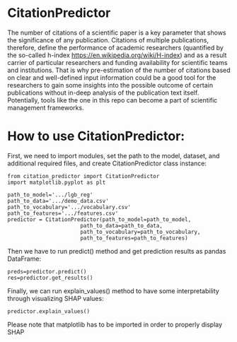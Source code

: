 # CitationPredictor

The number of citations of a scientific paper is a key parameter that shows the significance of any publication. Citations of multiple publications, therefore, define the performance of academic researchers (quantified by the so-called h-index https://en.wikipedia.org/wiki/H-index) and as a result carrier of particular researchers and funding availability for scientific teams and institutions. That is why pre-estimation of the number of citations based on clear and well-defined input information could be a good tool for the researchers to gain some insights into the possible outcome of certain publications without in-deep analysis of the publication text itself. Potentially, tools like the one in this repo can become a part of scientific management frameworks.

# How to use CitationPredictor:

First, we need to import modules, set the path to the model, dataset, and additional required files, and create CitationPredictor class instance:

```
from citation_predictor import CitationPredictor
import matplotlib.pyplot as plt

path_to_model='.../lgb_reg'
path_to_data='.../demo_data.csv'
path_to_vocabulary='.../vocabulary.csv'
path_to_features='.../features.csv'
predictor = CitationPredictor(path_to_model=path_to_model, 
                       path_to_data=path_to_data,
                       path_to_vocabulary=path_to_vocabulary,
                       path_to_features=path_to_features)
```
Then we have to run predict() method and get prediction results as pandas DataFrame:

```
preds=predictor.predict()
res=predictor.get_results()
```

Finally, we can run explain_values() method to have some interpretability through visualizing SHAP values:

```
predictor.explain_values()
```
Please note that matplotlib has to be imported in order to properly display SHAP
